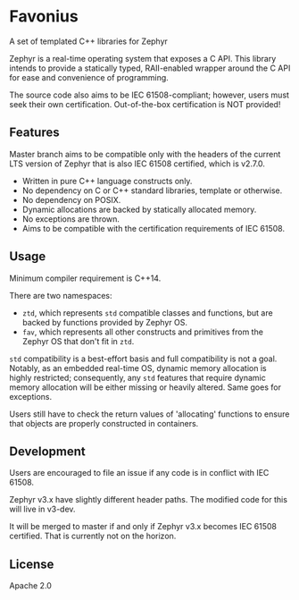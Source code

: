 # Favonius
A set of templated C++ libraries for Zephyr

Zephyr is a real-time operating system that exposes a C API. This library intends to provide a statically typed, RAII-enabled wrapper around the C API for ease and convenience of programming.

The source code also aims to be IEC 61508-compliant; however, users must seek their own certification. Out-of-the-box certification is NOT provided!

## Features

Master branch aims to be compatible only with the headers of the current LTS version of Zephyr that is also IEC 61508 certified, which is v2.7.0.

- Written in pure C++ language constructs only.
- No dependency on C or C++ standard libraries, template or otherwise.
- No dependency on POSIX.
- Dynamic allocations are backed by statically allocated memory.
- No exceptions are thrown.
- Aims to be compatible with the certification requirements of IEC 61508.

## Usage

Minimum compiler requirement is C++14.

There are two namespaces:
- `ztd`, which represents `std` compatible classes and functions, but are backed by functions provided by Zephyr OS.
- `fav`, which represents all other constructs and primitives from the Zephyr OS that don't fit in `ztd`.

`std` compatibility is a best-effort basis and full compatibility is not a goal. Notably, as an embedded real-time OS, dynamic memory allocation is highly restricted; consequently, any `std` features that require dynamic memory allocation will be either missing or heavily altered. Same goes for exceptions.

Users still have to check the return values of 'allocating' functions to ensure that objects are properly constructed in containers.

## Development

Users are encouraged to file an issue if any code is in conflict with IEC 61508.

Zephyr v3.x have slightly different header paths. The modified code for this will live in v3-dev.

It will be merged to master if and only if Zephyr v3.x becomes IEC 61508 certified. That is currently not on the horizon.

## License

Apache 2.0
